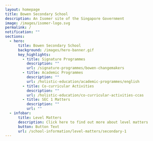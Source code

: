 ```yaml
---
layout: homepage
title: Bowen Secondary School
description: An Isomer site of the Singapore Government
image: /images/isomer-logo.svg
permalink: /
notification: ""
sections:
  - hero:
      title: Bowen Secondary School
      background: /images/hero-banner.gif
      key_highlights:
        - title: Signature Programmes
          description: ""
          url: /signature-programmes/bowen-changemakers
        - title: Academic Programmes
          description: ""
          url: /holistic-education/academic-programmes/english
        - title: Co-curricular Activities
          description: ""
          url: /holistic-education/co-curricular-activities-ccas
        - title: SEC 1 Matters
          description: ""
          url: ""
  - infobar:
      title: Level Matters
      description: Click here to find out more about level matters
      button: Button Text
      url: /school-information/level-matters/secondary-1
---
```

